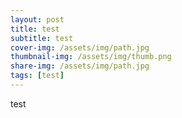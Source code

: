 ```yaml
---
layout: post
title: test
subtitle: test
cover-img: /assets/img/path.jpg
thumbnail-img: /assets/img/thumb.png
share-img: /assets/img/path.jpg
tags: [test]
---
```


test